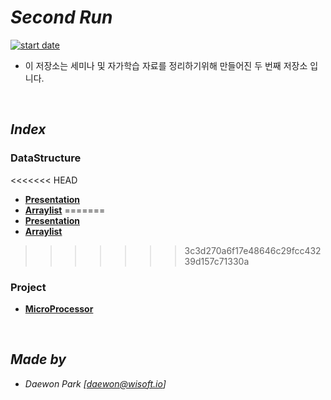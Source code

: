 # *Second Run*
[![start date](https://img.shields.io/badge/START-19.05.09-orange.svg?style=flat-square&logo=github)]()
- 이 저장소는 세미나 및 자가학습 자료를 정리하기위해 만들어진 두 번째 저장소 입니다.

<br>

## *Index*
### DataStructure
<<<<<<< HEAD
 - **[Presentation](https://github.com/MoochiPark/second-run/tree/master/datastructure/presentation)**
 - **[Arraylist](https://github.com/MoochiPark/second-run/tree/master/datastructure/arraylist)**
=======
 - **[Presentation](https://github.com/MoochiPark/second-run/tree/master/DataStructure/Presentation)**
 - **[Arraylist](https://github.com/MoochiPark/second-run/tree/master/DataStructure/Arraylist)**
>>>>>>> 3c3d270a6f17e48646c29fcc43239d157c71330a

### Project
 - **[MicroProcessor](https://github.com/MoochiPark/second-run/tree/master/project/microprocessor)**

<br>

## *Made by*
 - *Daewon Park* *[<daewon@wisoft.io>]*

